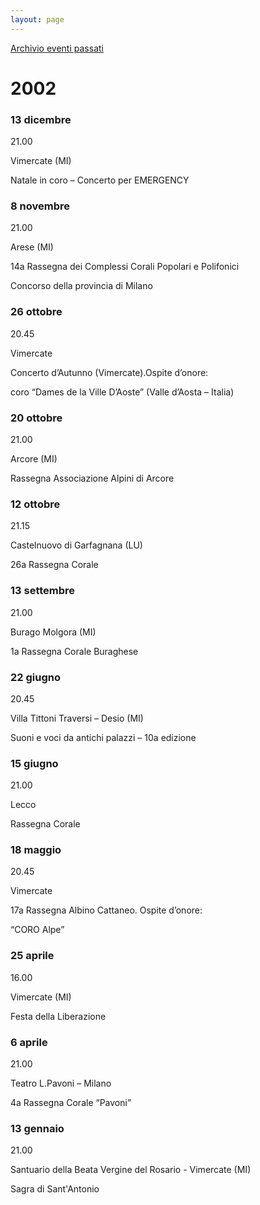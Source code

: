 ```yaml
---
layout: page
---
```


[Archivio eventi passati](..)

# 2002

### 13 dicembre

21.00

Vimercate (MI)

Natale in coro – Concerto per EMERGENCY

### 8 novembre

21.00

Arese (MI)

14a Rassegna dei Complessi Corali Popolari e Polifonici

Concorso della provincia di Milano

### 26 ottobre

20.45

Vimercate

Concerto d’Autunno (Vimercate).Ospite d’onore:

coro “Dames de la Ville D’Aoste” (Valle d’Aosta – Italia)

### 20 ottobre

21.00

Arcore (MI)

Rassegna Associazione Alpini di Arcore

### 12 ottobre

21.15

Castelnuovo di Garfagnana (LU)

26a Rassegna Corale

### 13 settembre

21.00

Burago Molgora (MI)

1a Rassegna Corale Buraghese

### 22 giugno

20.45

Villa Tittoni Traversi – Desio (MI)

Suoni e voci da antichi palazzi – 10a edizione

### 15 giugno

21.00

Lecco

Rassegna Corale

### 18 maggio

20.45

Vimercate

17a Rassegna Albino Cattaneo. Ospite d’onore:

“CORO Alpe”

### 25 aprile

16.00

Vimercate (MI)

Festa della Liberazione

### 6 aprile

21.00

Teatro L.Pavoni – Milano

4a Rassegna Corale “Pavoni”

### 13 gennaio

21.00

Santuario della Beata Vergine del Rosario - Vimercate (MI)

Sagra di Sant'Antonio
